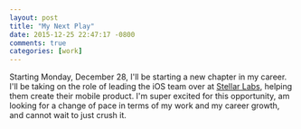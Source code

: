 ```yaml
---
layout: post
title: "My Next Play"
date: 2015-12-25 22:47:17 -0800
comments: true
categories: [work]
---
```


Starting Monday, December 28, I'll be starting a new chapter in my career. I'll be taking on the role of leading the iOS team over at [Stellar Labs](http://www.stellar.aero "Stellar Labs"), helping them create their mobile product. I'm super excited for this opportunity, am looking for a change of pace in terms of my work and my career growth, and cannot wait to just crush it.